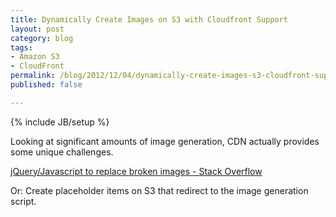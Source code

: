 ```yaml
---
title: Dynamically Create Images on S3 with Cloudfront Support
layout: post
category: blog
tags:
- Amazon S3
- CloudFront
permalink: /blog/2012/12/04/dynamically-create-images-s3-cloudfront-support
published: false

---
```

{% include JB/setup %}
<div id="node-251" class="node node-blog node-promoted node-unpublished">
  <div class="content clearfix">
    <div class="field field-name-body field-type-text-with-summary field-label-hidden"><div class="field-items"><div class="field-item even"><p>Looking at significant amounts of image generation, CDN actually provides some unique challenges.</p>
<p><a href="http://stackoverflow.com/questions/92720/jquery-javascript-to-replace-broken-images">jQuery/Javascript to replace broken images - Stack Overflow</a></p>
<p>Or: Create placeholder items on S3 that redirect to the image generation script.</p>
</div></div></div>  </div>
</div>
